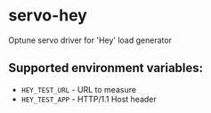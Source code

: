 # servo-hey
Optune servo driver for 'Hey' load generator


## Supported environment variables:

* `HEY_TEST_URL` - URL to measure
* `HEY_TEST_APP` - HTTP/1.1 Host header
